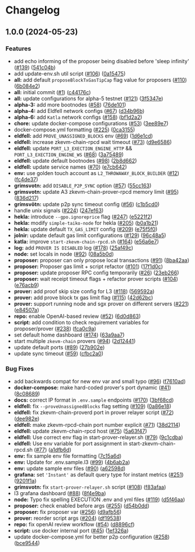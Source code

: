 # Changelog

## 1.0.0 (2024-05-23)


### Features

* add echo informing of the proposer being disabled before 'sleep infinity' ([#139](https://github.com/wendi777/Taiko/issues/139)) ([541c04b](https://github.com/wendi777/Taiko/commit/541c04b8348e2ad39b87dba3546aeebd9d604529))
* add update-env.sh util script ([#106](https://github.com/wendi777/Taiko/issues/106)) ([0a15475](https://github.com/wendi777/Taiko/commit/0a15475e43c6d68bf053cce1f0ed277cd9149ea8))
* **all:** add default `proposeBlockTxGasTipCap` flag value for proposers ([#110](https://github.com/wendi777/Taiko/issues/110)) ([6b084e2](https://github.com/wendi777/Taiko/commit/6b084e26be97b9c3566d94ed0eceaf33e88103e4))
* **all:** initial commit ([#1](https://github.com/wendi777/Taiko/issues/1)) ([c44176c](https://github.com/wendi777/Taiko/commit/c44176c6c5c017ceb5d945d3a8d348ee2b67d30a))
* **all:** update configurations for alpha-5 testnet ([#121](https://github.com/wendi777/Taiko/issues/121)) ([3f5347e](https://github.com/wendi777/Taiko/commit/3f5347e9a308ee37a3c7861d02b5705e7c4b66a7))
* **alpha-3:** add more bootnodes ([#58](https://github.com/wendi777/Taiko/issues/58)) ([76de101](https://github.com/wendi777/Taiko/commit/76de101a175c9185421da22579f90dabb9ea1f38))
* **alpha-4:** add Eldfell network configs ([#67](https://github.com/wendi777/Taiko/issues/67)) ([d34b96b](https://github.com/wendi777/Taiko/commit/d34b96b062d19a0562398202aca2b597e81f6a5b))
* **alpha-6:** add `Katla` network configs ([#158](https://github.com/wendi777/Taiko/issues/158)) ([bf1d2a2](https://github.com/wendi777/Taiko/commit/bf1d2a2b59bcdb6f702d3cb56ac6781ed134ea88))
* **chore:** update docker-compose configurations ([#53](https://github.com/wendi777/Taiko/issues/53)) ([3ee89e7](https://github.com/wendi777/Taiko/commit/3ee89e7bd47dfc0c640298641e434f253169eec9))
* docker-compose.yml formatting ([#225](https://github.com/wendi777/Taiko/issues/225)) ([0ca3155](https://github.com/wendi777/Taiko/commit/0ca3155fc29840857204e6c0a32e73eb6eafb78f))
* **eldfell:** add `PROVE_UNASSIGNED_BLOCKS` env ([#69](https://github.com/wendi777/Taiko/issues/69)) ([1d6e1cd](https://github.com/wendi777/Taiko/commit/1d6e1cd5be8fe55568ff349cf0ca3ef16440f835))
* **eldfell:** increase zkevm-chain-rpcd wait timeout ([#73](https://github.com/wendi777/Taiko/issues/73)) ([d9e6586](https://github.com/wendi777/Taiko/commit/d9e6586bbb941095e60ac6e506622d9a7139df2a))
* **eldfell:** update `PORT_L3_EXECTION_ENGINE_HTTP` && `PORT_L3_EXECTION_ENGINE_WS` ([#68](https://github.com/wendi777/Taiko/issues/68)) ([3a75489](https://github.com/wendi777/Taiko/commit/3a75489a28b3c3cde17462f0bd4fdef04a680c01))
* **eldfell:** update default bootnodes ([#98](https://github.com/wendi777/Taiko/issues/98)) ([2b8d662](https://github.com/wendi777/Taiko/commit/2b8d6620dc2e8ae146cc9812ca02fc9bfe96ad24))
* **eldfell:** update service names ([#70](https://github.com/wendi777/Taiko/issues/70)) ([e7cb642](https://github.com/wendi777/Taiko/commit/e7cb6425bbf7d1c5972888c33f1bd70d573c1c96))
* **env:** use golden touch account as `L2_THROWAWAY_BLOCK_BUILDER` ([#12](https://github.com/wendi777/Taiko/issues/12)) ([fc4de37](https://github.com/wendi777/Taiko/commit/fc4de37d2b16a9c3b2c2c963bf4809395cc7482f))
* **grimsvotn:** add `DISABLE_P2P_SYNC` option ([#57](https://github.com/wendi777/Taiko/issues/57)) ([55cc163](https://github.com/wendi777/Taiko/commit/55cc16384591b5b84f14f0ce3ea55a7a36125ebe))
* **grimsvotn:** update A3 zkevm-chain-prover-rpcd memory limit ([#95](https://github.com/wendi777/Taiko/issues/95)) ([836d217](https://github.com/wendi777/Taiko/commit/836d217185be902d769cff2f7a2b0ca536d75e44))
* **grímsvötn:** update p2p sync timeout config ([#56](https://github.com/wendi777/Taiko/issues/56)) ([c1b5cd0](https://github.com/wendi777/Taiko/commit/c1b5cd02bff6f8502b0a842ab2b89f72babfcbec))
* handle unix signals ([#224](https://github.com/wendi777/Taiko/issues/224)) ([247ef63](https://github.com/wendi777/Taiko/commit/247ef6382e17f9f1aa381440348dc4d13e3c2558))
* **hekla:** introduce `--gpo.ignoreprice` flag ([#247](https://github.com/wendi777/Taiko/issues/247)) ([e5221f2](https://github.com/wendi777/Taiko/commit/e5221f24a418cb6fa49b95a41c15edcedefa0779))
* **hekla:** modify `simple-taiko-node` for hekla  ([#205](https://github.com/wendi777/Taiko/issues/205)) ([b0a1b21](https://github.com/wendi777/Taiko/commit/b0a1b211a8d1e6610ea3ad8c31594faba4adc37d))
* **hekla:** update default `TX_GAS_LIMIT` config ([#209](https://github.com/wendi777/Taiko/issues/209)) ([e75f5f0](https://github.com/wendi777/Taiko/commit/e75f5f05027c59e17d0b31122119ede035f6f2b6))
* **jolnir:** update default gas limit configurations ([#129](https://github.com/wendi777/Taiko/issues/129)) ([96c48a5](https://github.com/wendi777/Taiko/commit/96c48a5b2c3a5b8f42e5a29305482de46644305b))
* **katla:** improve `start-zkevm-chain-rpcd.sh` ([#164](https://github.com/wendi777/Taiko/issues/164)) ([e56a6e7](https://github.com/wendi777/Taiko/commit/e56a6e754774f703817ea5213968c4c6f576bcd0))
* **log:** add `PROVER IS DISABLED` log ([#178](https://github.com/wendi777/Taiko/issues/178)) ([25af49c](https://github.com/wendi777/Taiko/commit/25af49c14687cc8345394f690f5c94ce8aa4c6ae))
* **node:** set locals in node ([#92](https://github.com/wendi777/Taiko/issues/92)) ([08a5b0d](https://github.com/wendi777/Taiko/commit/08a5b0d132bd16646dc8c10ee575ed0978f45a4c))
* **proposer:** proposer can only propose local transactions ([#91](https://github.com/wendi777/Taiko/issues/91)) ([8ba42aa](https://github.com/wendi777/Taiko/commit/8ba42aa089d356ea61f882f9dfc2a0091bde2476))
* **proposer:** Proposer gas limit + script refactor ([#101](https://github.com/wendi777/Taiko/issues/101)) ([17f1d0c](https://github.com/wendi777/Taiko/commit/17f1d0c495e146b8668c77e6c225605f586da4c3))
* **proposer:** update proposer RPC config temporarily ([#26](https://github.com/wendi777/Taiko/issues/26)) ([23eb266](https://github.com/wendi777/Taiko/commit/23eb266addf42fdd9e80ca2c7d66e400fc38c5dd))
* **proposer:** wait receipt timeout flags + refactor prover scripts ([#104](https://github.com/wendi777/Taiko/issues/104)) ([e76acb9](https://github.com/wendi777/Taiko/commit/e76acb94f888863d825b2c3f6c5be1c393552cac))
* **prover:** add proof skip size config for L3 ([#118](https://github.com/wendi777/Taiko/issues/118)) ([569592a](https://github.com/wendi777/Taiko/commit/569592a0c3d404a3fbfba99668b2cddd3b379429))
* **prover:** add prove block tx gas limit flag  ([#115](https://github.com/wendi777/Taiko/issues/115)) ([42d62bc](https://github.com/wendi777/Taiko/commit/42d62bc24b074b5c3ccdc79b227963d4fbaee1d3))
* **prover:** support running node and sgx prover on different servers ([#221](https://github.com/wendi777/Taiko/issues/221)) ([e84507a](https://github.com/wendi777/Taiko/commit/e84507acf1a280b2838f66b00e1948eba88c0f0e))
* **repo:** enable OpenAI-based review ([#52](https://github.com/wendi777/Taiko/issues/52)) ([6d0d863](https://github.com/wendi777/Taiko/commit/6d0d863b1341ee158da946ffa2c78d08afcc65c6))
* **script:** add condition to check requirement variables for proposer/prover ([#238](https://github.com/wendi777/Taiko/issues/238)) ([fca0c9a](https://github.com/wendi777/Taiko/commit/fca0c9ae061085f4d11b1abf9452b71f9ed58cbd))
* set default home dashboard ([#174](https://github.com/wendi777/Taiko/issues/174)) ([63a9aa7](https://github.com/wendi777/Taiko/commit/63a9aa7010b81da18e2a68dda767bf66e2020f05))
* start multiple `zkevm-chain` provers ([#94](https://github.com/wendi777/Taiko/issues/94)) ([2d12441](https://github.com/wendi777/Taiko/commit/2d12441c0743192701443c86bd337f463d609376))
* update default ports ([#89](https://github.com/wendi777/Taiko/issues/89)) ([27b902e](https://github.com/wendi777/Taiko/commit/27b902eee8dab2d1c3dea3a6fbb32b1907f6ab5f))
* update sync timeout ([#59](https://github.com/wendi777/Taiko/issues/59)) ([cfbc2a0](https://github.com/wendi777/Taiko/commit/cfbc2a02b95304382c424dd2c752646799647bc8))


### Bug Fixes

* add backwards compat for new env var and small typo ([#96](https://github.com/wendi777/Taiko/issues/96)) ([f7610ad](https://github.com/wendi777/Taiko/commit/f7610ad4902c2d23df45deab8678fe8d66d1b71e))
* **docker-compose:** make hard-coded prover's port dynamic ([#41](https://github.com/wendi777/Taiko/issues/41)) ([8c08689](https://github.com/wendi777/Taiko/commit/8c0868924adbb558fb2d6f2178923d95428b51d3))
* **docs:** correct IP format in `.env.sample` endpoints ([#170](https://github.com/wendi777/Taiko/issues/170)) ([3bf68cd](https://github.com/wendi777/Taiko/commit/3bf68cda84997082fb3ecdcc48d0aa668e4f9996))
* **eldfell:** fix `--proveUnassignedBlocks` flag setting ([#109](https://github.com/wendi777/Taiko/issues/109)) ([0a86e18](https://github.com/wendi777/Taiko/commit/0a86e18dfa0a038f8d36c8793870326e8fd4e96e))
* **eldfell:** fix zkevm-chain-proverd port in prover relayer script ([#72](https://github.com/wendi777/Taiko/issues/72)) ([dee982e](https://github.com/wendi777/Taiko/commit/dee982e27ee8a14dac09bb6b084fef804a8cd9d4))
* **eldfell:** make zkevm-rpcd-chain port number explicit ([#71](https://github.com/wendi777/Taiko/issues/71)) ([38d2114](https://github.com/wendi777/Taiko/commit/38d2114ca1e68a70e574f129c7fa3e02677d3904))
* **eldfell:** update zkevm-chain-rpcd host ([#75](https://github.com/wendi777/Taiko/issues/75)) ([5a63f47](https://github.com/wendi777/Taiko/commit/5a63f47ca5fce97fc32cfc05fbbb4ac8d3e39beb))
* **eldfell:** Use correct env flag in start-prover-relayer.sh ([#79](https://github.com/wendi777/Taiko/issues/79)) ([9c1cdba](https://github.com/wendi777/Taiko/commit/9c1cdba5d730ae3cc5ba50656d797e3db18d28b1))
* **eldfell:** Use env variable for port assignment in start-zkevm-chain-rpcd.sh ([#77](https://github.com/wendi777/Taiko/issues/77)) ([a1dfb6d](https://github.com/wendi777/Taiko/commit/a1dfb6d26fa35e43a9e81dca1f720d67224272a0))
* **env:** fix sample env file formatting ([7c15a6d](https://github.com/wendi777/Taiko/commit/7c15a6d790abd09471cc4aeb23bcc1144525b93e))
* **env:** Update for .env.sample.l3 ([#99](https://github.com/wendi777/Taiko/issues/99)) ([4b6ab2a](https://github.com/wendi777/Taiko/commit/4b6ab2af4020bbde30b0c863706e1c6e82c97b2d))
* **env:** update sample env files ([#90](https://github.com/wendi777/Taiko/issues/90)) ([a62598d](https://github.com/wendi777/Taiko/commit/a62598d7fb026fbf0fc9d07ba408ff98cde8942c))
* **grafana:** set `'Instant'` as default query type for instant metrics ([#251](https://github.com/wendi777/Taiko/issues/251)) ([9201f1a](https://github.com/wendi777/Taiko/commit/9201f1aabf73b6ee97cb093d3517cb634df43ee6))
* **grimsvotn:** fix `start-prover-relayer.sh` script ([#108](https://github.com/wendi777/Taiko/issues/108)) ([f83afaa](https://github.com/wendi777/Taiko/commit/f83afaa6936981e94cda328336db5a92641157f7))
* l3 grafana dashboard ([#88](https://github.com/wendi777/Taiko/issues/88)) ([8f4e9ba](https://github.com/wendi777/Taiko/commit/8f4e9bab90de80bdc886c2e32ef4b13ccc6d8333))
* **node:** Typo fix spelling EXECUTION .env and yml files ([#119](https://github.com/wendi777/Taiko/issues/119)) ([d5f46aa](https://github.com/wendi777/Taiko/commit/d5f46aab36f90d352b48929eeb91d19270525da3))
* **proposer:** check enabled before args ([#255](https://github.com/wendi777/Taiko/issues/255)) ([d54b0dd](https://github.com/wendi777/Taiko/commit/d54b0dd0205a2709b0505cf5cc791889a2cdbe7e))
* **proposer:** fix proposer var ([#256](https://github.com/wendi777/Taiko/issues/256)) ([d9afb56](https://github.com/wendi777/Taiko/commit/d9afb56f9beb7b8dc26d7f13c4d8795bede8f771))
* **prover:** reorder script args ([#204](https://github.com/wendi777/Taiko/issues/204)) ([df19538](https://github.com/wendi777/Taiko/commit/df19538417978c8f822fe1b71b46cbbd8a041ecf))
* **repo:** fix openAI review workflow ([#54](https://github.com/wendi777/Taiko/issues/54)) ([d8896cf](https://github.com/wendi777/Taiko/commit/d8896cf2c0e94fb1c0da36a1cb9b2df658f5c17e))
* **script:** use docker internal port ([#45](https://github.com/wendi777/Taiko/issues/45)) ([1ef326a](https://github.com/wendi777/Taiko/commit/1ef326a8afbdceee159f051b6c35d3277750cab0))
* update docker-compose.yml for better p2p configuration ([#258](https://github.com/wendi777/Taiko/issues/258)) ([bce9544](https://github.com/wendi777/Taiko/commit/bce95442c8e2840ece0daca4138eea26e8e50e22))
